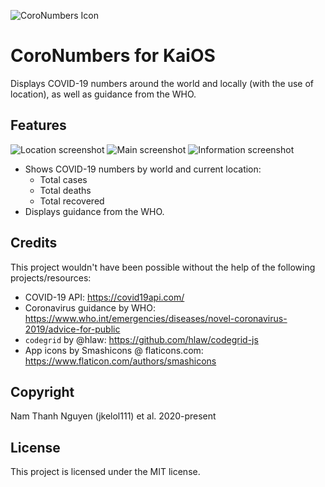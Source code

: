 ![CoroNumbers Icon](https://github.com/jkelol111/kaios-covid19-numbers/raw/master/src/icons/coronnumbers-56.png)

# CoroNumbers for KaiOS

Displays COVID-19 numbers around the world and locally (with the use of location), as well as guidance from the WHO.

## Features

![Location screenshot](https://github.com/jkelol111/kaios-covid19-numbers/raw/master/screenshots/location.png)
![Main screenshot](https://github.com/jkelol111/kaios-covid19-numbers/raw/master/screenshots/main.png)
![Information screenshot](https://github.com/jkelol111/kaios-covid19-numbers/raw/master/screenshots/information.png)

- Shows COVID-19 numbers by world and current location:
    - Total cases
    - Total deaths
    - Total recovered
- Displays guidance from the WHO.

## Credits

This project wouldn't have been possible without the help of the following projects/resources:

- COVID-19 API: https://covid19api.com/
- Coronavirus guidance by WHO: https://www.who.int/emergencies/diseases/novel-coronavirus-2019/advice-for-public
- `codegrid` by @hlaw: https://github.com/hlaw/codegrid-js
- App icons by Smashicons @ flaticons.com: https://www.flaticon.com/authors/smashicons

## Copyright

Nam Thanh Nguyen (jkelol111) et al. 2020-present

## License

This project is licensed under the MIT license.

